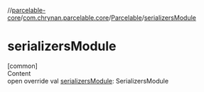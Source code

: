 //[parcelable-core](../../index.md)/[com.chrynan.parcelable.core](../index.md)/[Parcelable](index.md)/[serializersModule](serializers-module.md)



# serializersModule  
[common]  
Content  
open override val [serializersModule](serializers-module.md): SerializersModule  



